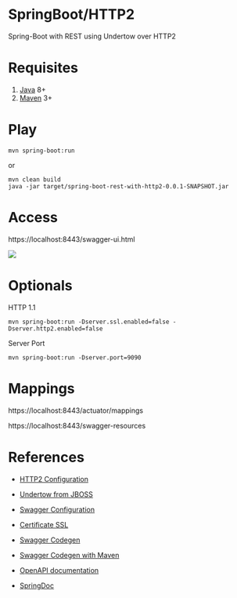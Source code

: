 # SpringBoot/HTTP2

Spring-Boot with REST using Undertow over HTTP2 

# Requisites

1. [Java](http://www.oracle.com/technetwork/java/javase/downloads/jdk8-downloads-2133151.html) 8+
2. [Maven](https://maven.apache.org/download.cgi) 3+

# Play

```
mvn spring-boot:run
```

or

```
mvn clean build
java -jar target/spring-boot-rest-with-http2-0.0.1-SNAPSHOT.jar
```

# Access

https://localhost:8443/swagger-ui.html


![](doc/swagger-amadeus.png)

# Optionals

HTTP 1.1

```
mvn spring-boot:run -Dserver.ssl.enabled=false -Dserver.http2.enabled=false
```

Server Port

```
mvn spring-boot:run -Dserver.port=9090
```


# Mappings

https://localhost:8443/actuator/mappings

https://localhost:8443/swagger-resources




# References

* [HTTP2 Configuration](http://www.baeldung.com/spring-boot-application-configuration)

* [Undertow from JBOSS](http://undertow.io)

* [Swagger Configuration](http://www.baeldung.com/swagger-2-documentation-for-spring-rest-api)

* [Certificate SSL](https://www.thomasvitale.com/https-spring-boot-ssl-certificate)

* [Swagger Codegen](https://github.com/swagger-api/swagger-codegen)

* [Swagger Codegen with Maven](https://www.clianz.com/2016/05/29/java-mvc-swagger-gen/)

* [OpenAPI documentation](https://www.baeldung.com/spring-rest-openapi-documentation)

* [SpringDoc](https://springdoc.org/springdoc-properties.html)